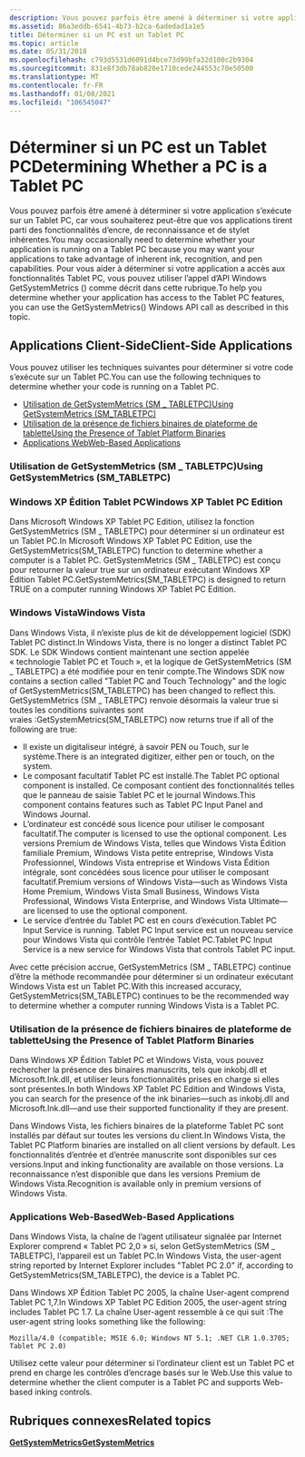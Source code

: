 ```yaml
---
description: Vous pouvez parfois être amené à déterminer si votre application s’exécute sur un Tablet PC, car vous souhaiterez peut-être que vos applications tirent parti des fonctionnalités d’encre, de reconnaissance et de stylet inhérentes.
ms.assetid: 86a3eddb-6541-4b73-b2ca-6adedad1a1e5
title: Déterminer si un PC est un Tablet PC
ms.topic: article
ms.date: 05/31/2018
ms.openlocfilehash: c793d5531d6091d4bce73d99bfa32d100c2b9304
ms.sourcegitcommit: 831e8f3db78ab820e1710cede244553c70e50500
ms.translationtype: MT
ms.contentlocale: fr-FR
ms.lasthandoff: 01/08/2021
ms.locfileid: "106545047"
---
```

# <a name="determining-whether-a-pc-is-a-tablet-pc"></a><span data-ttu-id="e64c8-103">Déterminer si un PC est un Tablet PC</span><span class="sxs-lookup"><span data-stu-id="e64c8-103">Determining Whether a PC is a Tablet PC</span></span>

<span data-ttu-id="e64c8-104">Vous pouvez parfois être amené à déterminer si votre application s’exécute sur un Tablet PC, car vous souhaiterez peut-être que vos applications tirent parti des fonctionnalités d’encre, de reconnaissance et de stylet inhérentes.</span><span class="sxs-lookup"><span data-stu-id="e64c8-104">You may occasionally need to determine whether your application is running on a Tablet PC because you may want your applications to take advantage of inherent ink, recognition, and pen capabilities.</span></span> <span data-ttu-id="e64c8-105">Pour vous aider à déterminer si votre application a accès aux fonctionnalités Tablet PC, vous pouvez utiliser l’appel d’API Windows GetSystemMetrics () comme décrit dans cette rubrique.</span><span class="sxs-lookup"><span data-stu-id="e64c8-105">To help you determine whether your application has access to the Tablet PC features, you can use the GetSystemMetrics() Windows API call as described in this topic.</span></span>

## <a name="client-side-applications"></a><span data-ttu-id="e64c8-106">Applications Client-Side</span><span class="sxs-lookup"><span data-stu-id="e64c8-106">Client-Side Applications</span></span>

<span data-ttu-id="e64c8-107">Vous pouvez utiliser les techniques suivantes pour déterminer si votre code s’exécute sur un Tablet PC.</span><span class="sxs-lookup"><span data-stu-id="e64c8-107">You can use the following techniques to determine whether your code is running on a Tablet PC.</span></span>

-   [<span data-ttu-id="e64c8-108">Utilisation de GetSystemMetrics (SM \_ TABLETPC)</span><span class="sxs-lookup"><span data-stu-id="e64c8-108">Using GetSystemMetrics (SM\_TABLETPC)</span></span>](/windows)
-   [<span data-ttu-id="e64c8-109">Utilisation de la présence de fichiers binaires de plateforme de tablette</span><span class="sxs-lookup"><span data-stu-id="e64c8-109">Using the Presence of Tablet Platform Binaries</span></span>](#using-the-presence-of-tablet-platform-binaries)
-   [<span data-ttu-id="e64c8-110">Applications Web</span><span class="sxs-lookup"><span data-stu-id="e64c8-110">Web-Based Applications</span></span>](#web-based-applications)

### <a name="using-getsystemmetrics-sm_tabletpc"></a><span data-ttu-id="e64c8-111">Utilisation de GetSystemMetrics (SM \_ TABLETPC)</span><span class="sxs-lookup"><span data-stu-id="e64c8-111">Using GetSystemMetrics (SM\_TABLETPC)</span></span>

### <a name="windows-xp-tablet-pc-edition"></a><span data-ttu-id="e64c8-112">Windows XP Édition Tablet PC</span><span class="sxs-lookup"><span data-stu-id="e64c8-112">Windows XP Tablet PC Edition</span></span>

<span data-ttu-id="e64c8-113">Dans Microsoft Windows XP Tablet PC Edition, utilisez la fonction GetSystemMetrics (SM \_ TABLETPC) pour déterminer si un ordinateur est un Tablet PC.</span><span class="sxs-lookup"><span data-stu-id="e64c8-113">In Microsoft Windows XP Tablet PC Edition, use the GetSystemMetrics(SM\_TABLETPC) function to determine whether a computer is a Tablet PC.</span></span> <span data-ttu-id="e64c8-114">GetSystemMetrics (SM \_ TABLETPC) est conçu pour retourner la valeur true sur un ordinateur exécutant Windows XP Édition Tablet PC.</span><span class="sxs-lookup"><span data-stu-id="e64c8-114">GetSystemMetrics(SM\_TABLETPC) is designed to return TRUE on a computer running Windows XP Tablet PC Edition.</span></span>

### <a name="windows-vista"></a><span data-ttu-id="e64c8-115">Windows Vista</span><span class="sxs-lookup"><span data-stu-id="e64c8-115">Windows Vista</span></span>

<span data-ttu-id="e64c8-116">Dans Windows Vista, il n’existe plus de kit de développement logiciel (SDK) Tablet PC distinct.</span><span class="sxs-lookup"><span data-stu-id="e64c8-116">In Windows Vista, there is no longer a distinct Tablet PC SDK.</span></span> <span data-ttu-id="e64c8-117">Le SDK Windows contient maintenant une section appelée « technologie Tablet PC et Touch », et la logique de GetSystemMetrics (SM \_ TABLETPC) a été modifiée pour en tenir compte.</span><span class="sxs-lookup"><span data-stu-id="e64c8-117">The Windows SDK now contains a section called "Tablet PC and Touch Technology" and the logic of GetSystemMetrics(SM\_TABLETPC) has been changed to reflect this.</span></span> <span data-ttu-id="e64c8-118">GetSystemMetrics (SM \_ TABLETPC) renvoie désormais la valeur true si toutes les conditions suivantes sont vraies :</span><span class="sxs-lookup"><span data-stu-id="e64c8-118">GetSystemMetrics(SM\_TABLETPC) now returns true if all of the following are true:</span></span>

-   <span data-ttu-id="e64c8-119">Il existe un digitaliseur intégré, à savoir PEN ou Touch, sur le système.</span><span class="sxs-lookup"><span data-stu-id="e64c8-119">There is an integrated digitizer, either pen or touch, on the system.</span></span>
-   <span data-ttu-id="e64c8-120">Le composant facultatif Tablet PC est installé.</span><span class="sxs-lookup"><span data-stu-id="e64c8-120">The Tablet PC optional component is installed.</span></span> <span data-ttu-id="e64c8-121">Ce composant contient des fonctionnalités telles que le panneau de saisie Tablet PC et le journal Windows.</span><span class="sxs-lookup"><span data-stu-id="e64c8-121">This component contains features such as Tablet PC Input Panel and Windows Journal.</span></span>
-   <span data-ttu-id="e64c8-122">L’ordinateur est concédé sous licence pour utiliser le composant facultatif.</span><span class="sxs-lookup"><span data-stu-id="e64c8-122">The computer is licensed to use the optional component.</span></span> <span data-ttu-id="e64c8-123">Les versions Premium de Windows Vista, telles que Windows Vista Édition familiale Premium, Windows Vista petite entreprise, Windows Vista Professionnel, Windows Vista entreprise et Windows Vista Édition intégrale, sont concédées sous licence pour utiliser le composant facultatif.</span><span class="sxs-lookup"><span data-stu-id="e64c8-123">Premium versions of Windows Vista—such as Windows Vista Home Premium, Windows Vista Small Business, Windows Vista Professional, Windows Vista Enterprise, and Windows Vista Ultimate—are licensed to use the optional component.</span></span>
-   <span data-ttu-id="e64c8-124">Le service d’entrée du Tablet PC est en cours d’exécution.</span><span class="sxs-lookup"><span data-stu-id="e64c8-124">Tablet PC Input Service is running.</span></span> <span data-ttu-id="e64c8-125">Tablet PC Input service est un nouveau service pour Windows Vista qui contrôle l’entrée Tablet PC.</span><span class="sxs-lookup"><span data-stu-id="e64c8-125">Tablet PC Input Service is a new service for Windows Vista that controls Tablet PC input.</span></span>

<span data-ttu-id="e64c8-126">Avec cette précision accrue, GetSystemMetrics (SM \_ TABLETPC) continue d’être la méthode recommandée pour déterminer si un ordinateur exécutant Windows Vista est un Tablet PC.</span><span class="sxs-lookup"><span data-stu-id="e64c8-126">With this increased accuracy, GetSystemMetrics(SM\_TABLETPC) continues to be the recommended way to determine whether a computer running Windows Vista is a Tablet PC.</span></span>

### <a name="using-the-presence-of-tablet-platform-binaries"></a><span data-ttu-id="e64c8-127">Utilisation de la présence de fichiers binaires de plateforme de tablette</span><span class="sxs-lookup"><span data-stu-id="e64c8-127">Using the Presence of Tablet Platform Binaries</span></span>

<span data-ttu-id="e64c8-128">Dans Windows XP Édition Tablet PC et Windows Vista, vous pouvez rechercher la présence des binaires manuscrits, tels que inkobj.dll et Microsoft.Ink.dll, et utiliser leurs fonctionnalités prises en charge si elles sont présentes.</span><span class="sxs-lookup"><span data-stu-id="e64c8-128">In both Windows XP Tablet PC Edition and Windows Vista, you can search for the presence of the ink binaries—such as inkobj.dll and Microsoft.Ink.dll—and use their supported functionality if they are present.</span></span>

<span data-ttu-id="e64c8-129">Dans Windows Vista, les fichiers binaires de la plateforme Tablet PC sont installés par défaut sur toutes les versions du client.</span><span class="sxs-lookup"><span data-stu-id="e64c8-129">In Windows Vista, the Tablet PC Platform binaries are installed on all client versions by default.</span></span> <span data-ttu-id="e64c8-130">Les fonctionnalités d’entrée et d’entrée manuscrite sont disponibles sur ces versions.</span><span class="sxs-lookup"><span data-stu-id="e64c8-130">Input and inking functionality are available on those versions.</span></span> <span data-ttu-id="e64c8-131">La reconnaissance n’est disponible que dans les versions Premium de Windows Vista.</span><span class="sxs-lookup"><span data-stu-id="e64c8-131">Recognition is available only in premium versions of Windows Vista.</span></span>

### <a name="web-based-applications"></a><span data-ttu-id="e64c8-132">Applications Web-Based</span><span class="sxs-lookup"><span data-stu-id="e64c8-132">Web-Based Applications</span></span>

<span data-ttu-id="e64c8-133">Dans Windows Vista, la chaîne de l’agent utilisateur signalée par Internet Explorer comprend « Tablet PC 2,0 » si, selon GetSystemMetrics (SM \_ TABLETPC), l’appareil est un Tablet PC.</span><span class="sxs-lookup"><span data-stu-id="e64c8-133">In Windows Vista, the user-agent string reported by Internet Explorer includes "Tablet PC 2.0" if, according to GetSystemMetrics(SM\_TABLETPC), the device is a Tablet PC.</span></span>

<span data-ttu-id="e64c8-134">Dans Windows XP Édition Tablet PC 2005, la chaîne User-agent comprend Tablet PC 1,7.</span><span class="sxs-lookup"><span data-stu-id="e64c8-134">In Windows XP Tablet PC Edition 2005, the user-agent string includes Tablet PC 1.7.</span></span> <span data-ttu-id="e64c8-135">La chaîne User-agent ressemble à ce qui suit :</span><span class="sxs-lookup"><span data-stu-id="e64c8-135">The user-agent string looks something like the following:</span></span>

`Mozilla/4.0 (compatible; MSIE 6.0; Windows NT 5.1; .NET CLR 1.0.3705; Tablet PC 2.0)`

<span data-ttu-id="e64c8-136">Utilisez cette valeur pour déterminer si l’ordinateur client est un Tablet PC et prend en charge les contrôles d’encrage basés sur le Web.</span><span class="sxs-lookup"><span data-stu-id="e64c8-136">Use this value to determine whether the client computer is a Tablet PC and supports Web-based inking controls.</span></span>

## <a name="related-topics"></a><span data-ttu-id="e64c8-137">Rubriques connexes</span><span class="sxs-lookup"><span data-stu-id="e64c8-137">Related topics</span></span>

<dl> <dt>

[<span data-ttu-id="e64c8-138">**GetSystemMetrics**</span><span class="sxs-lookup"><span data-stu-id="e64c8-138">**GetSystemMetrics**</span></span>](/windows/desktop/api/winuser/nf-winuser-getsystemmetrics)
</dt> </dl>

 

 
